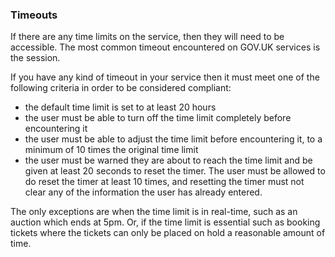 ### Timeouts

If there are any time limits on the service, then they will need to be accessible. The most common timeout encountered on GOV.UK services is the session.

If you have any kind of timeout in your service then it must meet one of the following criteria in order to be considered compliant:

- the default time limit is set to at least 20 hours
- the user must be able to turn off the time limit completely before encountering it
- the user must be able to adjust the time limit before encountering it, to a minimum of 10 times the original time limit
- the user must be warned they are about to reach the time limit and be given at least 20 seconds to reset the timer. The user must be allowed to do reset the timer at least 10 times, and resetting the timer must not clear any of the information the user has already entered.

The only exceptions are when the time limit is in real-time, such as an auction which ends at 5pm. Or, if the time limit is essential such as booking tickets where the tickets can only be placed on hold a reasonable amount of time.

